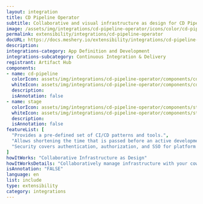 ```yaml
---
layout: integration
title: CD Pipeline Operator
subtitle: Collaborative and visual infrastructure as design for CD Pipeline Operator
image: /assets/img/integrations/cd-pipeline-operator/icons/color/cd-pipeline-operator-color.svg
permalink: extensibility/integrations/cd-pipeline-operator
docURL: https://docs.meshery.io/extensibility/integrations/cd-pipeline-operator
description: 
integrations-category: App Definition and Development
integrations-subcategory: Continuous Integration & Delivery
registrant: Artifact Hub
components: 
- name: cd-pipeline
  colorIcon: assets/img/integrations/cd-pipeline-operator/components/cd-pipeline/icons/color/cd-pipeline-color.svg
  whiteIcon: assets/img/integrations/cd-pipeline-operator/components/cd-pipeline/icons/white/cd-pipeline-white.svg
  description: 
  isAnnotation: false
- name: stage
  colorIcon: assets/img/integrations/cd-pipeline-operator/components/stage/icons/color/stage-color.svg
  whiteIcon: assets/img/integrations/cd-pipeline-operator/components/stage/icons/white/stage-white.svg
  description: 
  isAnnotation: false
featureList: [
  "Provides a pre-defined set of CI/CD patterns and tools.",
  "Allows shortening the time that is passed before an active development.",
  "Security covers authentication, authorization, and SSO for platform services."
]
howItWorks: "Collaborative Infrastructure as Design"
howItWorksDetails: "Collaboratively manage infrastructure with your coworkers synchronously sharing the same designs."
isAnnotation: "FALSE"
language: en
list: include
type: extensibility
category: integrations
---
```

